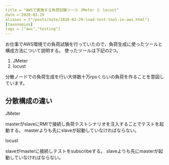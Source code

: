 ```yaml
---
title = "AWSで実施する負荷試験ツール JMeter と locust"
date = 2020-03-29
aliases = ["/posts/note/2020-03-29-load-test-tool-in-aws.html"]
[taxonomies]
tags = ["aws","testing"]
---
```


お仕事でAWS環境での負荷試験を行っていたので、負荷生成に使ったツールと構成方法について説明する。
使ったツールは下記の2つ。

1. JMeter
2. locust

分散ノードでの負荷生成を行い大体数十万rpsくらいの負荷を作ることを意図しています。

## 分散構成の違い

JMeter

masterがslaveにRMIで接続し負荷テストシナリオを注入することでテストを起動する。
masterよりも先にslaveが起動していなければならない。

locust

slaveがmasterに接続しテストをsubscribeする。
slaveよりも先にmasterが起動していなければならない。
